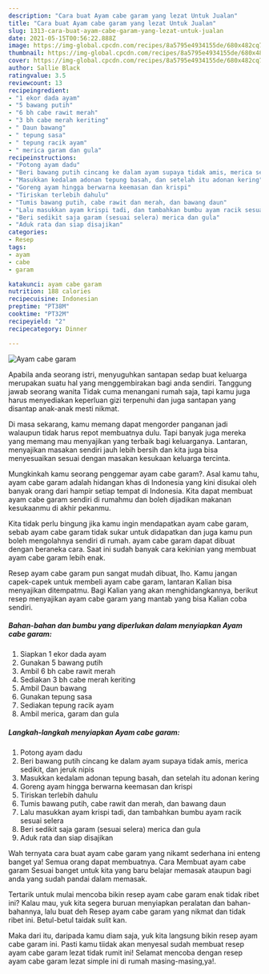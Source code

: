 ```yaml
---
description: "Cara buat Ayam cabe garam yang lezat Untuk Jualan"
title: "Cara buat Ayam cabe garam yang lezat Untuk Jualan"
slug: 1313-cara-buat-ayam-cabe-garam-yang-lezat-untuk-jualan
date: 2021-05-15T00:56:22.888Z
image: https://img-global.cpcdn.com/recipes/8a5795e4934155de/680x482cq70/ayam-cabe-garam-foto-resep-utama.jpg
thumbnail: https://img-global.cpcdn.com/recipes/8a5795e4934155de/680x482cq70/ayam-cabe-garam-foto-resep-utama.jpg
cover: https://img-global.cpcdn.com/recipes/8a5795e4934155de/680x482cq70/ayam-cabe-garam-foto-resep-utama.jpg
author: Sallie Black
ratingvalue: 3.5
reviewcount: 13
recipeingredient:
- "1 ekor dada ayam"
- "5 bawang putih"
- "6 bh cabe rawit merah"
- "3 bh cabe merah keriting"
- " Daun bawang"
- " tepung sasa"
- " tepung racik ayam"
- " merica garam dan gula"
recipeinstructions:
- "Potong ayam dadu"
- "Beri bawang putih cincang ke dalam ayam supaya tidak amis, merica sedikit, dan jeruk nipis"
- "Masukkan kedalam adonan tepung basah, dan setelah itu adonan kering"
- "Goreng ayam hingga berwarna keemasan dan krispi"
- "Tiriskan terlebih dahulu"
- "Tumis bawang putih, cabe rawit dan merah, dan bawang daun"
- "Lalu masukkan ayam krispi tadi, dan tambahkan bumbu ayam racik sesuai selera"
- "Beri sedikit saja garam (sesuai selera) merica dan gula"
- "Aduk rata dan siap disajikan"
categories:
- Resep
tags:
- ayam
- cabe
- garam

katakunci: ayam cabe garam 
nutrition: 188 calories
recipecuisine: Indonesian
preptime: "PT38M"
cooktime: "PT32M"
recipeyield: "2"
recipecategory: Dinner

---
```



![Ayam cabe garam](https://img-global.cpcdn.com/recipes/8a5795e4934155de/680x482cq70/ayam-cabe-garam-foto-resep-utama.jpg)

Apabila anda seorang istri, menyuguhkan santapan sedap buat keluarga merupakan suatu hal yang menggembirakan bagi anda sendiri. Tanggung jawab seorang  wanita Tidak cuma menangani rumah saja, tapi kamu juga harus menyediakan keperluan gizi terpenuhi dan juga santapan yang disantap anak-anak mesti nikmat.

Di masa  sekarang, kamu memang dapat mengorder panganan jadi walaupun tidak harus repot membuatnya dulu. Tapi banyak juga mereka yang memang mau menyajikan yang terbaik bagi keluarganya. Lantaran, menyajikan masakan sendiri jauh lebih bersih dan kita juga bisa menyesuaikan sesuai dengan masakan kesukaan keluarga tercinta. 



Mungkinkah kamu seorang penggemar ayam cabe garam?. Asal kamu tahu, ayam cabe garam adalah hidangan khas di Indonesia yang kini disukai oleh banyak orang dari hampir setiap tempat di Indonesia. Kita dapat membuat ayam cabe garam sendiri di rumahmu dan boleh dijadikan makanan kesukaanmu di akhir pekanmu.

Kita tidak perlu bingung jika kamu ingin mendapatkan ayam cabe garam, sebab ayam cabe garam tidak sukar untuk didapatkan dan juga kamu pun boleh mengolahnya sendiri di rumah. ayam cabe garam dapat dibuat dengan beraneka cara. Saat ini sudah banyak cara kekinian yang membuat ayam cabe garam lebih enak.

Resep ayam cabe garam pun sangat mudah dibuat, lho. Kamu jangan capek-capek untuk membeli ayam cabe garam, lantaran Kalian bisa menyajikan ditempatmu. Bagi Kalian yang akan menghidangkannya, berikut resep menyajikan ayam cabe garam yang mantab yang bisa Kalian coba sendiri.

<!--inarticleads1-->

##### Bahan-bahan dan bumbu yang diperlukan dalam menyiapkan Ayam cabe garam:

1. Siapkan 1 ekor dada ayam
1. Gunakan 5 bawang putih
1. Ambil 6 bh cabe rawit merah
1. Sediakan 3 bh cabe merah keriting
1. Ambil  Daun bawang
1. Gunakan  tepung sasa
1. Sediakan  tepung racik ayam
1. Ambil  merica, garam dan gula




<!--inarticleads2-->

##### Langkah-langkah menyiapkan Ayam cabe garam:

1. Potong ayam dadu
1. Beri bawang putih cincang ke dalam ayam supaya tidak amis, merica sedikit, dan jeruk nipis
1. Masukkan kedalam adonan tepung basah, dan setelah itu adonan kering
1. Goreng ayam hingga berwarna keemasan dan krispi
1. Tiriskan terlebih dahulu
1. Tumis bawang putih, cabe rawit dan merah, dan bawang daun
1. Lalu masukkan ayam krispi tadi, dan tambahkan bumbu ayam racik sesuai selera
1. Beri sedikit saja garam (sesuai selera) merica dan gula
1. Aduk rata dan siap disajikan




Wah ternyata cara buat ayam cabe garam yang nikamt sederhana ini enteng banget ya! Semua orang dapat membuatnya. Cara Membuat ayam cabe garam Sesuai banget untuk kita yang baru belajar memasak ataupun bagi anda yang sudah pandai dalam memasak.

Tertarik untuk mulai mencoba bikin resep ayam cabe garam enak tidak ribet ini? Kalau mau, yuk kita segera buruan menyiapkan peralatan dan bahan-bahannya, lalu buat deh Resep ayam cabe garam yang nikmat dan tidak ribet ini. Betul-betul taidak sulit kan. 

Maka dari itu, daripada kamu diam saja, yuk kita langsung bikin resep ayam cabe garam ini. Pasti kamu tiidak akan menyesal sudah membuat resep ayam cabe garam lezat tidak rumit ini! Selamat mencoba dengan resep ayam cabe garam lezat simple ini di rumah masing-masing,ya!.

